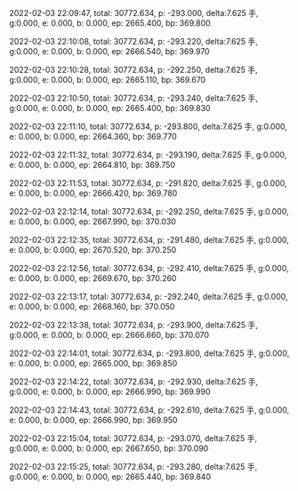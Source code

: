 2022-02-03 22:09:47, total: 30772.634, p: -293.000, delta:7.625 手, g:0.000, e: 0.000, b: 0.000, ep: 2665.400, bp: 369.800

2022-02-03 22:10:08, total: 30772.634, p: -293.220, delta:7.625 手, g:0.000, e: 0.000, b: 0.000, ep: 2666.540, bp: 369.970

2022-02-03 22:10:28, total: 30772.634, p: -292.250, delta:7.625 手, g:0.000, e: 0.000, b: 0.000, ep: 2665.110, bp: 369.670

2022-02-03 22:10:50, total: 30772.634, p: -293.240, delta:7.625 手, g:0.000, e: 0.000, b: 0.000, ep: 2665.400, bp: 369.830

2022-02-03 22:11:10, total: 30772.634, p: -293.800, delta:7.625 手, g:0.000, e: 0.000, b: 0.000, ep: 2664.360, bp: 369.770

2022-02-03 22:11:32, total: 30772.634, p: -293.190, delta:7.625 手, g:0.000, e: 0.000, b: 0.000, ep: 2664.810, bp: 369.750

2022-02-03 22:11:53, total: 30772.634, p: -291.820, delta:7.625 手, g:0.000, e: 0.000, b: 0.000, ep: 2666.420, bp: 369.780

2022-02-03 22:12:14, total: 30772.634, p: -292.250, delta:7.625 手, g:0.000, e: 0.000, b: 0.000, ep: 2667.990, bp: 370.030

2022-02-03 22:12:35, total: 30772.634, p: -291.480, delta:7.625 手, g:0.000, e: 0.000, b: 0.000, ep: 2670.520, bp: 370.250

2022-02-03 22:12:56, total: 30772.634, p: -292.410, delta:7.625 手, g:0.000, e: 0.000, b: 0.000, ep: 2669.670, bp: 370.260

2022-02-03 22:13:17, total: 30772.634, p: -292.240, delta:7.625 手, g:0.000, e: 0.000, b: 0.000, ep: 2668.160, bp: 370.050

2022-02-03 22:13:38, total: 30772.634, p: -293.900, delta:7.625 手, g:0.000, e: 0.000, b: 0.000, ep: 2666.660, bp: 370.070

2022-02-03 22:14:01, total: 30772.634, p: -293.800, delta:7.625 手, g:0.000, e: 0.000, b: 0.000, ep: 2665.000, bp: 369.850

2022-02-03 22:14:22, total: 30772.634, p: -292.930, delta:7.625 手, g:0.000, e: 0.000, b: 0.000, ep: 2666.990, bp: 369.990

2022-02-03 22:14:43, total: 30772.634, p: -292.610, delta:7.625 手, g:0.000, e: 0.000, b: 0.000, ep: 2666.990, bp: 369.950

2022-02-03 22:15:04, total: 30772.634, p: -293.070, delta:7.625 手, g:0.000, e: 0.000, b: 0.000, ep: 2667.650, bp: 370.090

2022-02-03 22:15:25, total: 30772.634, p: -293.280, delta:7.625 手, g:0.000, e: 0.000, b: 0.000, ep: 2665.440, bp: 369.840